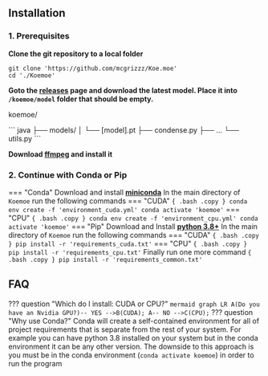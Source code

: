 ## Installation
### 1. Prerequisites
   
**Clone the git repository to a local folder**
``` { .bash .copy }
git clone 'https://github.com/mcgrizzz/Koe.moe'
cd './Koemoe'
```


**Goto the [releases](https://github.com/mcgrizzz/Koemoe/releases) page and download the latest model. Place it into `/koemoe/model` folder that should be empty.**
<div class="admonition folder">
    <p class="admonition-title">koemoe/</p>
    ``` java
    ├── models/
    │   └── [model].pt
    ├── condense.py
    ├── ...
    └── utils.py
    ```
</div>
    
**Download [ffmpeg](https://www.ffmpeg.org/download.html) and install it**

### 2. Continue with Conda or Pip

=== "Conda"
    Download and install **[miniconda](https://docs.anaconda.com/miniconda/)**
    In the main directory of `Koemoe` run the following commands
    === "CUDA"
        ``` { .bash .copy }
        conda env create -f 'environment_cuda.yml'
        conda activate 'koemoe'
        ```
    === "CPU"
        ``` { .bash .copy }
        conda env create -f 'environment_cpu.yml'
        conda activate 'koemoe'
        ```
=== "Pip"
    Download and Install [**python 3.8+**](https://www.python.org/downloads/)
    In the main directory of `Koemoe` run the following commands
    === "CUDA"
        ``` { .bash .copy }
        pip install -r 'requirements_cuda.txt'
        ```
    === "CPU"
        ``` { .bash .copy }
        pip install -r 'requirements_cpu.txt'
        ```
    Finally run one more command
       ``` { .bash .copy }
       pip install -r 'requirements_common.txt'
       ```

## FAQ
??? question "Which do I install: CUDA or CPU?"
    ``` mermaid
    graph LR
    A(Do you have an Nvidia GPU?)-- YES -->B(CUDA);
    A-- NO -->C(CPU);
    ```
??? question "Why use Conda?"
    Conda will create a self-contained environment for all of project requirements that is separate from the rest of your system. For example you can have python 3.8 installed on your system but in the conda environment it can be any other version.
    The downside to this approach is you must be in the conda environment (```conda activate koemoe```) in order to run the program
